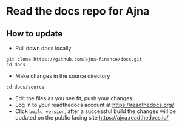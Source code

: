 # Read the docs repo for Ajna

## How to update
* Pull down docs locally
```
git clone https://github.com/ajna-finance/docs.git
cd docs
```
* Make changes in the source directory
```
cd docs/source
```
* Edit the files as you see fit, push your changes
* Log in to your readthedocs account at https://readthedocs.org/
* Click `build version`, after a successful build the changes will be updated on the public facing site https://ajna.readthedocs.io/




